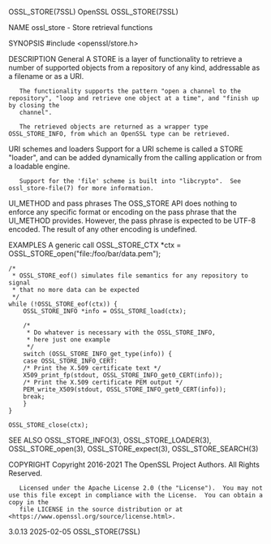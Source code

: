OSSL_STORE(7SSL)							    OpenSSL							      OSSL_STORE(7SSL)

NAME
       ossl_store - Store retrieval functions

SYNOPSIS
       #include <openssl/store.h>

DESCRIPTION
   General
       A STORE is a layer of functionality to retrieve a number of supported objects from a repository of any kind, addressable as a filename or as a URI.

       The functionality supports the pattern "open a channel to the repository", "loop and retrieve one object at a time", and "finish up by closing the
       channel".

       The retrieved objects are returned as a wrapper type OSSL_STORE_INFO, from which an OpenSSL type can be retrieved.

   URI schemes and loaders
       Support for a URI scheme is called a STORE "loader", and can be added dynamically from the calling application or from a loadable engine.

       Support for the 'file' scheme is built into "libcrypto".	 See ossl_store-file(7) for more information.

   UI_METHOD and pass phrases
       The OSS_STORE API does nothing to enforce any specific format or encoding on the pass phrase that the UI_METHOD provides.  However, the pass phrase is
       expected to be UTF-8 encoded.  The result of any other encoding is undefined.

EXAMPLES
   A generic call
	OSSL_STORE_CTX *ctx = OSSL_STORE_open("file:/foo/bar/data.pem");

	/*
	 * OSSL_STORE_eof() simulates file semantics for any repository to signal
	 * that no more data can be expected
	 */
	while (!OSSL_STORE_eof(ctx)) {
	    OSSL_STORE_INFO *info = OSSL_STORE_load(ctx);

	    /*
	     * Do whatever is necessary with the OSSL_STORE_INFO,
	     * here just one example
	     */
	    switch (OSSL_STORE_INFO_get_type(info)) {
	    case OSSL_STORE_INFO_CERT:
		/* Print the X.509 certificate text */
		X509_print_fp(stdout, OSSL_STORE_INFO_get0_CERT(info));
		/* Print the X.509 certificate PEM output */
		PEM_write_X509(stdout, OSSL_STORE_INFO_get0_CERT(info));
		break;
	    }
	}

	OSSL_STORE_close(ctx);

SEE ALSO
       OSSL_STORE_INFO(3), OSSL_STORE_LOADER(3), OSSL_STORE_open(3), OSSL_STORE_expect(3), OSSL_STORE_SEARCH(3)

COPYRIGHT
       Copyright 2016-2021 The OpenSSL Project Authors. All Rights Reserved.

       Licensed under the Apache License 2.0 (the "License").  You may not use this file except in compliance with the License.	 You can obtain a copy in the
       file LICENSE in the source distribution or at <https://www.openssl.org/source/license.html>.

3.0.13									  2025-02-05							      OSSL_STORE(7SSL)

